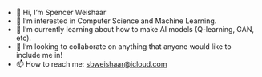 - 👋 Hi, I’m Spencer Weishaar
- 👀 I’m interested in Computer Science and Machine Learning.
- 🌱 I’m currently learning about how to make AI models (Q-learning, GAN, etc).
- 💞️ I’m looking to collaborate on anything that anyone would like to include me in!
- 📫 How to reach me: sbweishaar@icloud.com

<!---
sbw22/sbw22 is a ✨ special ✨ repository because its `README.md` (this file) appears on your GitHub profile.
You can click the Preview link to take a look at your changes.
--->
